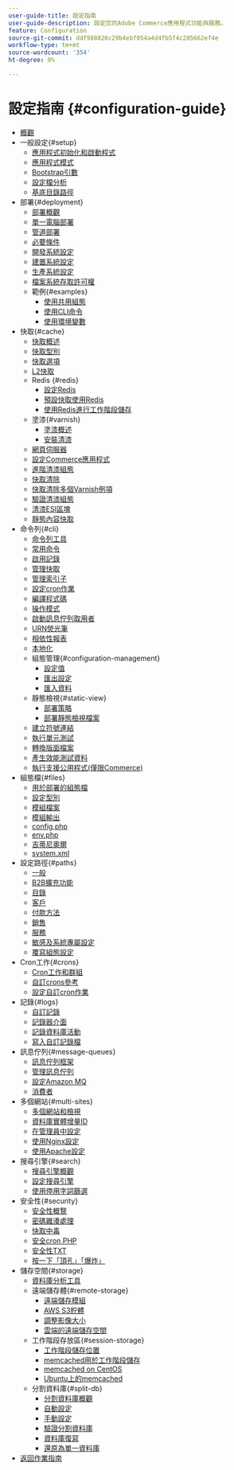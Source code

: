 ```yaml
---
user-guide-title: 設定指南
user-guide-description: 設定您的Adobe Commerce應用程式功能與服務。
feature: Configuration
source-git-commit: ddf988826c29b4ebf054a4d4fb5f4c285662ef4e
workflow-type: tm+mt
source-wordcount: '354'
ht-degree: 0%

---
```



# 設定指南 {#configuration-guide}

+ [概觀](overview.md)
+ 一般設定{#setup}
   + [應用程式初始化和啟動程式](bootstrap/initialization.md)
   + [應用程式模式](bootstrap/application-modes.md)
   + [Bootstrap引數](bootstrap/set-parameters.md)
   + [設定檔分析](bootstrap/mage-profiler.md)
   + [基底目錄路徑](bootstrap/mage-directory.md)
+ 部署{#deployment}
   + [部署概觀](deployment/overview.md)
   + [單一電腦部署](deployment/single-machine.md)
   + [管道部署](deployment/technical-details.md)
   + [必要條件](deployment/prerequisites.md)
   + [開發系統設定](deployment/development-system.md)
   + [建置系統設定](deployment/build-system.md)
   + [生產系統設定](deployment/production-system.md)
   + [檔案系統存取許可權](deployment/file-system-permissions.md)
   + 範例{#examples}
      + [使用共用組態](deployment/example-shared-configuration.md)
      + [使用CLI命令](deployment/example-using-cli.md)
      + [使用環境變數](deployment/example-environment-variables.md)
+ 快取{#cache}
   + [快取概述](cache/caching-overview.md)
   + [快取型別](cache/cache-types.md)
   + [快取選項](cache/cache-options.md)
   + [L2快取](cache/level-two-cache.md)
   + Redis {#redis}
      + [設定Redis](cache/config-redis.md)
      + [預設快取使用Redis](cache/redis-pg-cache.md)
      + [使用Redis進行工作階段儲存](cache/redis-session.md)
   + 塗漆{#varnish}
      + [塗漆概述](cache/config-varnish.md)
      + [安裝清漆](cache/config-varnish-install.md)
   + [網頁伺服器](cache/config-varnish-server.md)
   + [設定Commerce應用程式](cache/configure-varnish-commerce.md)
   + [進階清漆組態](cache/config-varnish-advanced.md)
   + [快取清除](cache/use-varnish-cache.md)
   + [快取清除多個Varnish例項](cache/use-multiple-varnish-cache.md)
   + [驗證清漆組態](cache/config-varnish-final.md)
   + [清漆ESI區塊](cache/use-varnish-esi.md)
   + [靜態內容快取](cache/static-content-signing.md)
+ 命令列{#cli}
   + [命令列工具](cli/config-cli.md)
   + [常用命令](cli/common-cli-commands.md)
   + [啟用記錄](cli/enable-logging.md)
   + [管理快取](cli/manage-cache.md)
   + [管理索引子](cli/manage-indexers.md)
   + [設定cron作業](cli/configure-cron-jobs.md)
   + [編譯程式碼](cli/code-compiler.md)
   + [操作模式](cli/set-mode.md)
   + [啟動訊息佇列取用者](cli/start-message-queues.md)
   + [URN熒光筆](cli/urn-highlighter.md)
   + [相依性報表](cli/dependency-reports.md)
   + [本地化](cli/localization.md)
   + 組態管理{#configuration-management}
      + [設定值](cli/set-configuration-values.md)
      + [匯出設定](cli/export-configuration.md)
      + [匯入資料](cli/import-configuration.md)
   + 靜態檢視{#static-view}
      + [部署策略](cli/static-view-file-strategy.md)
      + [部署靜態檢視檔案](cli/static-view-file-deployment.md)
   + [建立符號連結](cli/create-symlinks.md)
   + [執行單元測試](cli/unit-tests.md)
   + [轉換版面檔案](cli/convert-layout-files.md)
   + [產生效能測試資料](cli/generate-data.md)
   + [執行支援公用程式(僅限Commerce)](cli/run-support-utilities.md)
+ 組態檔{#files}
   + [用於部署的組態檔](reference/deployment-files.md)
   + [設定型別](reference/config-create-types.md)
   + [模組檔案](reference/module-files.md)
   + [模組輸出](reference/disable-module-output.md)
   + [config.php](reference/config-reference-configphp.md)
   + [env.php](reference/config-reference-envphp.md)
   + [吉蒂尼奧爾](reference/config-reference-gitignore.md)
   + [system.xml](reference/config-reference-systemxml.md)
+ 設定路徑{#paths}
   + [一般](reference/config-reference-general.md)
   + [B2B擴充功能](reference/config-reference-b2b.md)
   + [目錄](reference/config-reference-catalog.md)
   + [客戶](reference/config-reference-customers.md)
   + [付款方法](reference/config-reference-payment.md)
   + [銷售](reference/config-reference-sales.md)
   + [服務](reference/config-reference-services.md)
   + [敏感及系統專屬設定](reference/config-reference-sens.md)
   + [覆寫組態設定](reference/override-config-settings.md)
+ Cron工作{#crons}
   + [Cron工作和群組](cron/custom-cron.md)
   + [自訂crons參考](cron/custom-cron-reference.md)
   + [設定自訂cron作業](cron/custom-cron-tutorial.md)
+ 記錄{#logs}
   + [自訂記錄](logs/custom-logging.md)
   + [記錄器介面](logs/logger-interface.md)
   + [記錄資料庫活動](logs/database-activity.md)
   + [寫入自訂記錄檔](logs/custom-log-files.md)
+ 訊息佇列{#message-queues}
   + [訊息佇列框架](queues/message-queue-framework.md)
   + [管理訊息佇列](queues/manage-message-queues.md)
   + [設定Amazon MQ](queues/aws-mq.md)
   + [消費者](queues/consumers.md)
+ 多個網站{#multi-sites}
   + [多個網站和檢視](multi-sites/ms-overview.md)
   + [資料庫實體增量ID](multi-sites/change-increment-id.md)
   + [在管理員中設定](multi-sites/ms-admin.md)
   + [使用Nginx設定](multi-sites/ms-nginx.md)
   + [使用Apache設定](multi-sites/ms-apache.md)
+ 搜尋引擎{#search}
   + [搜尋引擎概觀](search/overview-search.md)
   + [設定搜尋引擎](search/configure-search-engine.md)
   + [使用停用字詞篩選](search/search-stopwords.md)
+ 安全性{#security}
   + [安全性概覽](security/overview.md)
   + [密碼雜湊處理](security/password-hashing.md)
   + [快取中毒](security/cache-poisoning.md)
   + [安全cron PHP](security/secure-cron-php.md)
   + [安全性TXT](security/security-txt.md)
   + [按一下「頂孔」「爆炸」](security/xframe-options.md)
+ 儲存空間{#storage}
   + [資料庫分析工具](storage/db-profiler.md)
   + 遠端儲存體{#remote-storage}
      + [遠端儲存模組](remote-storage/remote-storage.md)
      + [AWS S3貯體](remote-storage/remote-storage-aws-s3.md)
      + [調整影像大小](remote-storage/remote-storage-image-resize.md)
      + [雲端的遠端儲存空間](remote-storage/cloud-support.md)
   + 工作階段存放區{#session-storage}
      + [工作階段儲存位置](storage/sessions.md)
      + [memcached用於工作階段儲存](storage/memcached.md)
      + [memcached on CentOS](storage/memcache-centos.md)
      + [Ubuntu上的memcached](storage/memcache-ubuntu.md)
   + 分割資料庫{#split-db}
      + [分割資料庫概觀](storage/multi-master.md)
      + [自動設定](storage/multi-master-masterdb.md)
      + [手動設定](storage/multi-master-manual.md)
      + [驗證分割資料庫](storage/multi-master-verify.md)
      + [資料庫復寫](storage/multi-master-replication.md)
      + [還原為單一資料庫](storage/revert-split-database.md)
+ [返回作業指南](https://experienceleague.adobe.com/docs/commerce-operations/operational-guides/home.html)